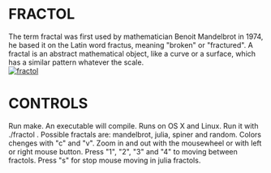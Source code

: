 # FRACTOL
The term fractal was first used by mathematician Benoit Mandelbrot in 1974,
he based it on the Latin word fractus, meaning "broken" or "fractured".
A fractal is an abstract mathematical object, like a curve or a surface, which has a similar
pattern whatever the scale.
<br>
<a href="https://ibb.co/C01cCHN"><img src="https://i.ibb.co/q1ySqrX/fractol.jpg" alt="fractol" border="0" /></a>
<br>
# CONTROLS
Run make. An executable will compile. Runs on OS X and Linux.
Run it with ./fractol . Possible fractals are: mandelbrot, julia, spiner and random. Colors chenges with "c" and "v". Zoom in and out with the mousewheel or with left or right mouse button. Press "1", "2", "3" and "4" to moving between fractols. Press "s" for stop mouse moving in julia fractols.
